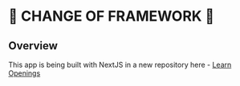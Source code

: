 # :construction: CHANGE OF FRAMEWORK :construction:

## Overview

This app is being built with NextJS in a new repository here - [Learn Openings](https://github.com/SreevikramR/learn-openings)
